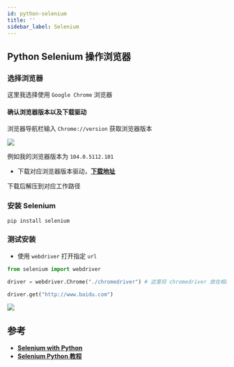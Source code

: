 ```yaml
---
id: python-selenium
title: ''
sidebar_label: Selenium
---
```


## Python Selenium 操作浏览器

### 选择浏览器

这里我选择使用 `Google Chrome` 浏览器

#### 确认浏览器版本以及下载驱动

浏览器导航栏输入 `Chrome://version` 获取浏览器版本

![](https://pictures-1304295136.cos.ap-guangzhou.myqcloud.com/screenshot/auto-like/chrome-version.png)

例如我的浏览器版本为 `104.0.5112.101`

- 下载对应浏览器版本驱动，**[下载地址](https://registry.npmmirror.com/binary.html?path=chromedriver/)**

下载后解压到对应工作路径

### 安装 Selenium

``` shell
pip install selenium
```

### 测试安装

- 使用 `webdriver` 打开指定 `url`

``` py
from selenium import webdriver

driver = webdriver.Chrome("./chromedriver") # 这里将 chromedriver 放在相同路径

driver.get("http://www.baidu.com")

```

![](https://pictures-1304295136.cos.ap-guangzhou.myqcloud.com/screenshot/auto-like/webdriver.Chrome-run.png)





## 参考
- **[Selenium with Python](https://selenium-python.readthedocs.io/index.html)**
- **[Selenium Python 教程](https://zhuanlan.zhihu.com/p/111859925)**